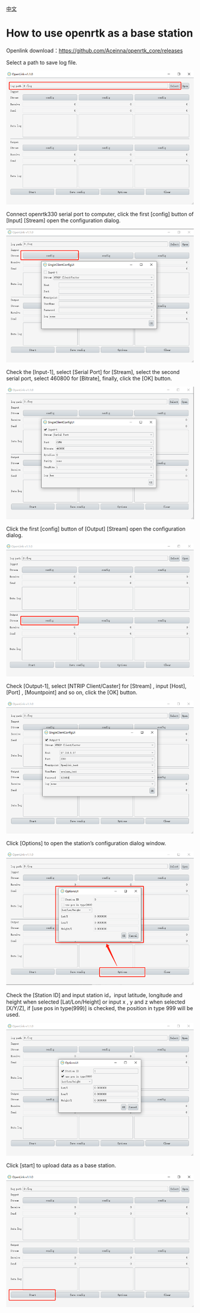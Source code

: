 [中文](README.md)
# How to use openrtk as a base station

Openlink download：<https://github.com/Aceinna/openrtk_core/releases>

Select a path to save log file.

![avatar](./img/1.png)

Connect openrtk330 serial port to computer, click the first [config] button of [Input] [Stream] open the configuration dialog.

![avatar](./img/2.png)
 
Check the [Input-1], select [Serial Port] for [Stream], select the second serial port, select 460800 for [Bitrate], finally, click the [OK] button.

![avatar](./img/3.png)

Click the first [config] button of [Output] [Stream] open the configuration dialog.

![avatar](./img/4.png)

Check [Output-1], select [NTRIP Client/Caster] for [Stream] , input [Host], [Port] , [Mountpoint] and so on, click the [OK] button.

![avatar](./img/5.png)

Click [Options] to open the station’s configuration dialog window.

![avatar](./img/6.png)

Check the [Station ID] and input station id，input latitude, longitude and height when selected [Lat/Lon/Height] or input x , y and z when selected [X/Y/Z], if [use pos in type(999)] is checked, the position in type 999 will be used.

![avatar](./img/7.png)

Click [start] to upload data as a base station.

![avatar](./img/8.png)